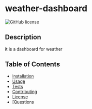 # weather-dashboard
  ![GitHub license](https://img.shields.io/badge/license-MIT-blue.svg)

  ## Description
  
  it is a dashboard for weather
  
  ## Table of Contents
  
  - [Installation](#installation)
  - [Usage](#usage)
  - [Tests](#tests)
  - [Contributing](#contributing)
  - [License](#license)
  - [Questions
